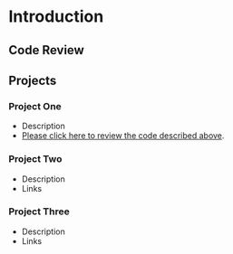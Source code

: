 # Introduction

## Code Review

## Projects
### Project One
- Description
- [Please click here to review the code described above]([https://pages.github.com/](https://github.com/SummersSNHU/SummersSNHU.github.io/tree/main/CS-499%20Software%20Engineering%20and%20Design)).

### Project Two
- Description
- Links

### Project Three
- Description
- Links
